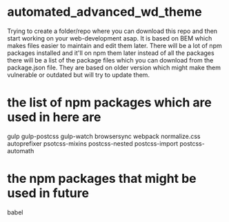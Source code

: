 # automated_advanced_wd_theme

Trying to create a folder/repo where you can download this repo and then start working on your web-development asap. It is based on BEM which makes files easier to maintain and edit them later. There will be a lot of npm packages installed and it'll on npm them later instead of all the packages there will be a list of the package files which you can download from the package.json file. They are based on older version which might make them vulnerable or outdated but will try to update them.

# the list of npm packages which are used in here are
  gulp 
  gulp-postcss
  gulp-watch
  browsersync
  webpack
  normalize.css
  autoprefixer
  psotcss-mixins
  postcss-nested
  postcss-import
  postcss-automath
  
# the npm packages that might be used in future
  babel
  
